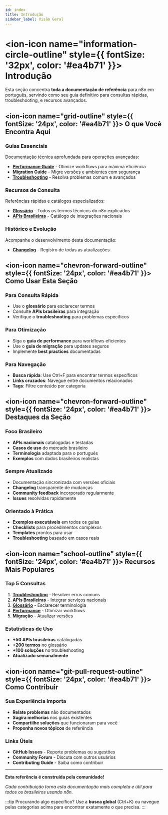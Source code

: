 ```yaml
---
id: index
title: Introdução
sidebar_label: Visão Geral
---
```


# <ion-icon name="information-circle-outline" style={{ fontSize: '32px', color: '#ea4b71' }}></ion-icon> Introdução

Esta seção concentra **toda a documentação de referência** para n8n em português, servindo como seu guia definitivo para consultas rápidas, troubleshooting, e recursos avançados.

## <ion-icon name="grid-outline" style={{ fontSize: '24px', color: '#ea4b71' }}></ion-icon> O que Você Encontra Aqui

### **Guias Essenciais**

Documentação técnica aprofundada para operações avançadas:

- **[Performance Guide](guias/performance-guide)** - Otimize workflows para máxima eficiência
- **[Migration Guide](guias/migration-guide)** - Migre versões e ambientes com segurança
- **[Troubleshooting](guias/troubleshooting)** - Resolva problemas comum e avançados

### **Recursos de Consulta**

Referências rápidas e catálogos especializados:

- **[Glossário](recursos/glossario)** - Todos os termos técnicos do n8n explicados
- **[APIs Brasileiras](recursos/apis-brasileiras)** - Catálogo de integrações nacionais

### **Histórico e Evolução**

Acompanhe o desenvolvimento desta documentação:

- **[Changelog](historico/changelog)** - Registro de todas as atualizações

## <ion-icon name="chevron-forward-outline" style={{ fontSize: '24px', color: '#ea4b71' }}></ion-icon> Como Usar Esta Seção

### **Para Consulta Rápida**

- Use o **glossário** para esclarecer termos
- Consulte **APIs brasileiras** para integração
- Verifique o **troubleshooting** para problemas específicos

### **Para Otimização**

- Siga o **guia de performance** para workflows eficientes
- Use o **guia de migração** para updates seguros
- Implemente **best practices** documentadas

### **Para Navegação**

- **Busca rápida**: Use Ctrl+F para encontrar termos específicos
- **Links cruzados**: Navegue entre documentos relacionados
- **Tags**: Filtre conteúdo por categoria

## <ion-icon name="chevron-forward-outline" style={{ fontSize: '24px', color: '#ea4b71' }}></ion-icon> Destaques da Seção

### **Foco Brasileiro**

- **APIs nacionais** catalogadas e testadas
- **Casos de uso** do mercado brasileiro
- **Terminologia** adaptada para o português
- **Exemplos** com dados brasileiros realistas

### **Sempre Atualizado**

- Documentação sincronizada com versões oficiais
- **Changelog** transparente de mudanças
- **Community feedback** incorporado regularmente
- **Issues** resolvidas rapidamente

### **Orientado à Prática**

- **Exemplos executáveis** em todos os guias
- **Checklists** para procedimentos complexos
- **Templates** prontos para usar
- **Troubleshooting** baseado em casos reais

## <ion-icon name="school-outline" style={{ fontSize: '24px', color: '#ea4b71' }}></ion-icon> Recursos Mais Populares

### **Top 5 Consultas**

1. **[Troubleshooting](guias/troubleshooting)** - Resolver erros comuns
2. **[APIs Brasileiras](recursos/apis-brasileiras)** - Integrar serviços nacionais
3. **[Glossário](recursos/glossario)** - Esclarecer terminologia
4. **[Performance](guias/performance-guide)** - Otimizar workflows
5. **[Migração](guias/migration-guide)** - Atualizar versões

### **Estatísticas de Uso**

- **+50 APIs brasileiras** catalogadas
- **+200 termos** no glossário
- **+100 soluções** no troubleshooting
- **Atualizado semanalmente**

## <ion-icon name="git-pull-request-outline" style={{ fontSize: '24px', color: '#ea4b71' }}></ion-icon> Como Contribuir

### **Sua Experiência Importa**

- **Relate problemas** não documentados
- **Sugira melhorias** nos guias existentes
- **Compartilhe soluções** que funcionaram para você
- **Proponha novos tópicos** de referência

### **Links Úteis**

- **GitHub Issues** - Reporte problemas ou sugestões
- **Community Forum** - Discuta com outros usuários
- **Contributing Guide** - Saiba como contribuir

---

**Esta referência é construída pela comunidade!**

*Cada contribuição torna esta documentação mais completa e útil para todos os brasileiros usando n8n.*

:::tip Procurando algo específico?
Use a **busca global** (Ctrl+K) ou navegue pelas categorias acima para encontrar exatamente o que precisa.
:::
